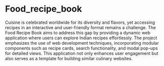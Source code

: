 # Food_recipe_book

Cuisine is celebrated worldwide for its diversity and flavors, yet accessing recipes in an interactive and user-friendly format remains a challenge. The Food Recipe Book aims to address this gap by providing a dynamic web application where users can explore Indian recipes effortlessly. The project emphasizes the use of web development techniques, incorporating modular components such as recipe cards, search functionality, and modal pop-ups for detailed views. This application not only enhances user engagement but also serves as a template for building similar culinary websites.

